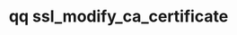 ---
category: ssl
command: ssl_modify_ca_certificate
keywords: qq, qq_cli, ssl_modify_ca_certificate
optional_options:
- alternate:
  - --certificate
  help: SSL CA certificate file in PEM format
  name: -c
  required: true
permalink: /qq-cli-command-guide/ssl/ssl_modify_ca_certificate.html
positional_options: []
sidebar: qq_cli_command_reference_sidebar
summary: This section explains how to use the <code>qq ssl_modify_ca_certificate</code>
  command.
synopsis: Set SSL CA certificate. This certificate is used to authenticate connections
  to external LDAP servers.
title: qq ssl_modify_ca_certificate
usage: qq ssl_modify_ca_certificate [-h] -c CERTIFICATE

---